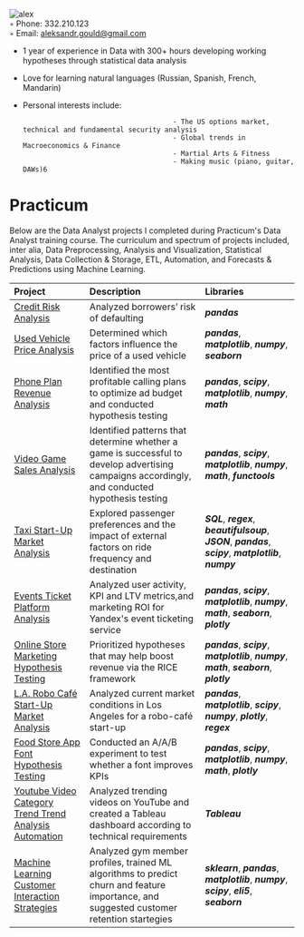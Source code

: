 ![alex](https://user-images.githubusercontent.com/47144563/187806992-5f82c695-7bc7-48c9-b55d-98c42f31cbc5.jpg)   <br />◦ Phone: 332.210.123 <br />
 ◦ Email: aleksandr.gould@gmail.com

 - 1 year of experience in Data with 300+ hours developing working hypotheses through statistical data analysis 

 - Love for learning natural languages (Russian, Spanish, French, Mandarin)

 - Personal interests include:

                                            - The US options market, technical and fundamental security analysis
                                            - Global trends in Macroeconomics & Finance         
                                            - Martial Arts & Fitness  
                                            - Making music (piano, guitar, DAWs)6


                                            
 

# Practicum 
Below are the Data Analyst projects I completed during Practicum's Data Analyst training course. The curriculum and spectrum of projects included, inter alia,  Data Preprocessing, Analysis and Visualization, Statistical Analysis, Data Collection & Storage, ETL, Automation, and Forecasts & Predictions using Machine Learning. 

| Project               | Description                                                                                 | Libraries                      |
|:--------------------- |:------------------------------------------------------------------------------------------- |:------------------------------ |
|[Credit Risk Analysis](https://github.com/aleksandrgould/data-analyst-repo/tree/Project-1 "Credit Risk Analysis")|Analyzed borrowers’ risk of defaulting |***pandas***|
|[Used Vehicle Price Analysis](https://github.com/aleksandrgould/data-analyst-repo/tree/Project-2 "Used Vehicle Price Analysis")|Determined which factors influence the price of a used vehicle |***pandas***, ***matplotlib***, ***numpy***, ***seaborn***|
|[Phone Plan Revenue Analysis](https://github.com/aleksandrgould/data-analyst-repo/tree/Project-3 "Phone Plan Revenue Analysis")|Identified the most profitable calling plans to optimize ad budget and conducted hypothesis testing|***pandas***, ***scipy***, ***matplotlib***, ***numpy***, ***math***|
|[Video Game Sales Analysis](https://github.com/aleksandrgould/data-analyst-repo/tree/Project-4 "Video Game Sales Analysis")|Identified patterns that determine whether a game is successful to develop advertising campaigns accordingly, and conducted hypothesis testing|***pandas***, ***scipy***, ***matplotlib***, ***numpy***, ***math***, ***functools***|
|[Taxi Start-Up Market Analysis](https://github.com/aleksandrgould/data-analyst-repo/tree/Project-5 "Taxi Start-Up Analysis")|Explored passenger preferences and the impact of external factors on ride frequency and destination|***SQL***, ***regex***, ***beautifulsoup***, ***JSON***, ***pandas***, ***scipy***, ***matplotlib***, ***numpy***|
|[Events Ticket Platform Analysis](https://github.com/aleksandrgould/data-analyst-repo/tree/Project-6 "Platform Analysis")|Analyzed user activity, KPI and LTV metrics,and marketing ROI for Yandex's event ticketing service|***pandas***, ***scipy***, ***matplotlib***, ***numpy***, ***math***, ***seaborn***, ***plotly***|  
|[Online Store Marketing Hypothesis Testing](https://github.com/aleksandrgould/data-analyst-repo/tree/Project-7 "Marketing Hypothesis Testing")|Prioritized hypotheses that may help boost revenue via the RICE framework|***pandas***, ***scipy***, ***matplotlib***, ***numpy***, ***math***,  ***seaborn***, ***plotly***|
|[L.A. Robo Café Start-Up Market Analysis](https://github.com/aleksandrgould/data-analyst-repo/tree/Project-8 "Cafe Market Analysis")|Analyzed current market conditions in Los Angeles for a robo-café start-up|***pandas***, ***matplotlib***, ***scipy***, ***numpy***, ***plotly***, ***regex***| 
|[Food Store App Font Hypothesis Testing](https://github.com/aleksandrgould/data-analyst-repo/tree/Project-9 "Font Hypothesis Testing")|Conducted an A/A/B experiment to test whether a font improves KPIs|***pandas***, ***scipy***, ***matplotlib***, ***numpy***, ***math***, ***plotly***|
|[Youtube Video Category Trend Trend Analysis Automation](https://github.com/aleksandrgould/data-analyst-repo/tree/Project-10 "Trend Automation")|Analyzed trending videos on YouTube and created a Tableau dashboard according to technical requirements|***Tableau***|
|[Machine Learning Customer Interaction Strategies](https://github.com/aleksandrgould/data-analyst-repo/tree/Project-11 "ML Customer Profile Analysis")|Analyzed gym member profiles, trained ML algorithms to predict churn and feature importance, and suggested customer retention startegies|***sklearn***, ***pandas***, ***matplotlib***, ***numpy***, ***scipy***, ***eli5***, ***seaborn***|
